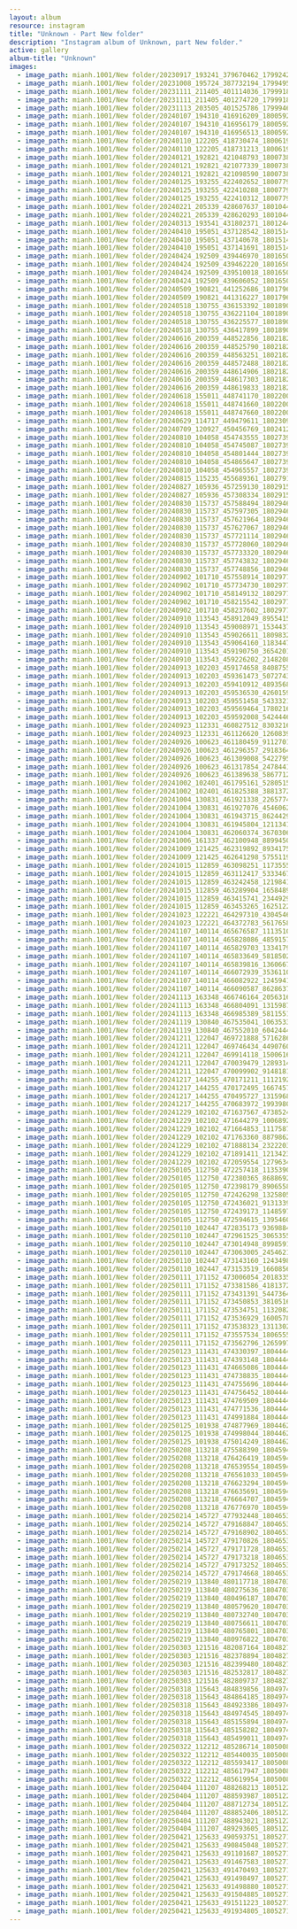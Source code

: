 ```yaml
---
layout: album
resource: instagram
title: "Unknown - Part New folder"
description: "Instagram album of Unknown, part New folder."
active: gallery
album-title: "Unknown"
images:
  - image_path: mianh.1001/New folder/20230917_193241_379670462_17992423343214000_28079941155144246_n.jpg
  - image_path: mianh.1001/New folder/20231008_195724_387732194_17994952838214000_7050907774019031861_n.jpg
  - image_path: mianh.1001/New folder/20231111_211405_401114036_17999180075214000_2385400951374886187_n.jpg
  - image_path: mianh.1001/New folder/20231111_211405_401274720_17999180066214000_8094184203962385657_n.jpg
  - image_path: mianh.1001/New folder/20231113_203505_401525786_17999469611214000_195468040514348031_n.jpg
  - image_path: mianh.1001/New folder/20240107_194310_416916209_18005920364214000_4865527038397256605_n.jpg
  - image_path: mianh.1001/New folder/20240107_194310_416956179_18005920382214000_6312568853924943393_n.jpg
  - image_path: mianh.1001/New folder/20240107_194310_416956513_18005920373214000_7089930199497719858_n.jpg
  - image_path: mianh.1001/New folder/20240110_122205_418730474_18006196547214000_7806618647887843959_n.jpg
  - image_path: mianh.1001/New folder/20240110_122205_418731213_18006196556214000_5460214878088758854_n.jpg
  - image_path: mianh.1001/New folder/20240121_192821_421048793_18007388882214000_3643057261322253011_n.jpg
  - image_path: mianh.1001/New folder/20240121_192821_421077339_18007388873214000_8181878170321502750_n.jpg
  - image_path: mianh.1001/New folder/20240121_192821_421098590_18007388861214000_8487957777892005040_n.jpg
  - image_path: mianh.1001/New folder/20240125_193255_422402652_18007793141214000_5086083796878250606_n.jpg
  - image_path: mianh.1001/New folder/20240125_193255_422410288_18007793159214000_6198341270475042601_n.jpg
  - image_path: mianh.1001/New folder/20240125_193255_422410312_18007793150214000_2471487875541956766_n.jpg
  - image_path: mianh.1001/New folder/20240221_205339_428607637_18010448615214000_6508431753233481957_n.jpg
  - image_path: mianh.1001/New folder/20240221_205339_428620293_18010448624214000_2886849156672514690_n.jpg
  - image_path: mianh.1001/New folder/20240313_193541_431802371_18012440945214000_916787992502871451_n.jpg
  - image_path: mianh.1001/New folder/20240410_195051_437128542_18015147452214000_1303316077053773202_n.jpg
  - image_path: mianh.1001/New folder/20240410_195051_437140678_18015147443214000_8187325216337285051_n.jpg
  - image_path: mianh.1001/New folder/20240410_195051_437141691_18015147434214000_2374716187540067892_n.jpg
  - image_path: mianh.1001/New folder/20240424_192509_439446970_18016508048214000_7238972883032606478_n.jpg
  - image_path: mianh.1001/New folder/20240424_192509_439462220_18016508069214000_3039368431334600384_n.jpg
  - image_path: mianh.1001/New folder/20240424_192509_439510018_18016508060214000_5459282568680057910_n.jpg
  - image_path: mianh.1001/New folder/20240424_192509_439606052_18016508039214000_915335235762046839_n.jpg
  - image_path: mianh.1001/New folder/20240509_190821_441252686_18017964401214000_9111553808486533063_n.jpg
  - image_path: mianh.1001/New folder/20240509_190821_441316227_18017964410214000_829124237080259236_n.jpg
  - image_path: mianh.1001/New folder/20240518_130755_436153392_18018909842214000_1824812311012303609_n.jpg
  - image_path: mianh.1001/New folder/20240518_130755_436221104_18018909815214000_3331847894287846883_n.jpg
  - image_path: mianh.1001/New folder/20240518_130755_436225577_18018909833214000_9191602095651197136_n.jpg
  - image_path: mianh.1001/New folder/20240518_130755_436417899_18018909824214000_651894987258247495_n.jpg
  - image_path: mianh.1001/New folder/20240616_200359_448522856_18021820415214000_6242485433285006335_n.jpg
  - image_path: mianh.1001/New folder/20240616_200359_448525790_18021820388214000_7647744870010936227_n.jpg
  - image_path: mianh.1001/New folder/20240616_200359_448563251_18021820355214000_7129932216121700284_n.jpg
  - image_path: mianh.1001/New folder/20240616_200359_448572488_18021820364214000_1007437672911443389_n.jpg
  - image_path: mianh.1001/New folder/20240616_200359_448614906_18021820397214000_3410515384418116793_n.jpg
  - image_path: mianh.1001/New folder/20240616_200359_448617303_18021820376214000_2965234433297867037_n.jpg
  - image_path: mianh.1001/New folder/20240616_200359_448619833_18021820406214000_8341395547350297940_n.jpg
  - image_path: mianh.1001/New folder/20240618_155011_448741170_18022005749214000_7500198491859483922_n.jpg
  - image_path: mianh.1001/New folder/20240618_155011_448741660_18022005767214000_3293848056488395877_n.jpg
  - image_path: mianh.1001/New folder/20240618_155011_448747660_18022005758214000_3913093853211871824_n.jpg
  - image_path: mianh.1001/New folder/20240629_114717_449479611_18023095724214000_1895871315468822518_n.jpg
  - image_path: mianh.1001/New folder/20240709_120927_450456769_18024127988214000_5255188841680743917_n.jpg
  - image_path: mianh.1001/New folder/20240810_104058_454743555_18027397334214000_6659152341871136886_n.jpg
  - image_path: mianh.1001/New folder/20240810_104058_454745087_18027397343214000_6148446127620427933_n.jpg
  - image_path: mianh.1001/New folder/20240810_104058_454801444_18027397319214000_4021476939547322148_n.jpg
  - image_path: mianh.1001/New folder/20240810_104058_454865647_18027397301214000_683967621191985264_n.jpg
  - image_path: mianh.1001/New folder/20240810_104058_454965557_18027397310214000_6714473695697238952_n.jpg
  - image_path: mianh.1001/New folder/20240815_115235_455689361_18027916541214000_2284109923217549235_n.jpg
  - image_path: mianh.1001/New folder/20240827_105936_457259130_18029155490214000_2400990237765065471_n.jpg
  - image_path: mianh.1001/New folder/20240827_105936_457308334_18029155472214000_8990876160578076525_n.jpg
  - image_path: mianh.1001/New folder/20240830_115737_457588494_18029462117214000_7172607435377198612_n.jpg
  - image_path: mianh.1001/New folder/20240830_115737_457597305_18029462171214000_5163968558832746429_n.jpg
  - image_path: mianh.1001/New folder/20240830_115737_457621964_18029462144214000_4231003592943966503_n.jpg
  - image_path: mianh.1001/New folder/20240830_115737_457627067_18029462153214000_7445974513358503826_n.jpg
  - image_path: mianh.1001/New folder/20240830_115737_457721114_18029462090214000_3941073943561727120_n.jpg
  - image_path: mianh.1001/New folder/20240830_115737_457728060_18029462126214000_2129154382281500906_n.jpg
  - image_path: mianh.1001/New folder/20240830_115737_457733320_18029462099214000_7511311495106153543_n.jpg
  - image_path: mianh.1001/New folder/20240830_115737_457743832_18029462135214000_6477900426024214077_n.jpg
  - image_path: mianh.1001/New folder/20240830_115737_457748856_18029462162214000_8027447072325614901_n.jpg
  - image_path: mianh.1001/New folder/20240902_101710_457558914_18029777822214000_5820415948154828528_n.jpg
  - image_path: mianh.1001/New folder/20240902_101710_457734730_18029777786214000_431165101233538588_n.jpg
  - image_path: mianh.1001/New folder/20240902_101710_458149132_18029777795214000_7314273111968454616_n.jpg
  - image_path: mianh.1001/New folder/20240902_101710_458215542_18029777804214000_206770667361597943_n.jpg
  - image_path: mianh.1001/New folder/20240902_101710_458237602_18029777813214000_1968746105760356860_n.jpg
  - image_path: mianh.1001/New folder/20240910_113543_458912049_895541592623602_4535668605591098561_n.jpg
  - image_path: mianh.1001/New folder/20240910_113543_459008971_1534437167278748_8329603583907115388_n.jpg
  - image_path: mianh.1001/New folder/20240910_113543_459026611_1809832693089708_2269940601560742248_n.jpg
  - image_path: mianh.1001/New folder/20240910_113543_459064160_1183447166294309_2287031425200558883_n.jpg
  - image_path: mianh.1001/New folder/20240910_113543_459190750_3654201421499582_4073357309733810362_n.jpg
  - image_path: mianh.1001/New folder/20240910_113543_459226202_2148208992246950_5326426033705873439_n.jpg
  - image_path: mianh.1001/New folder/20240913_102203_459174658_840875551577098_262438347368334883_n.jpg
  - image_path: mianh.1001/New folder/20240913_102203_459361473_507274308615898_5958140351051327250_n.jpg
  - image_path: mianh.1001/New folder/20240913_102203_459410912_489356897193491_1346548975276548645_n.jpg
  - image_path: mianh.1001/New folder/20240913_102203_459536530_426015903827702_8610717751949975336_n.jpg
  - image_path: mianh.1001/New folder/20240913_102203_459551458_543332168350783_8101161922682763030_n.jpg
  - image_path: mianh.1001/New folder/20240913_102203_459569464_1780216652384761_8156470029815857281_n.jpg
  - image_path: mianh.1001/New folder/20240913_102203_459592008_542444625109648_1966273687011735296_n.jpg
  - image_path: mianh.1001/New folder/20240923_112331_460827512_830321648964468_4826685461143078438_n.jpg
  - image_path: mianh.1001/New folder/20240923_112331_461126620_1260839428602493_2216195204975318128_n.jpg
  - image_path: mianh.1001/New folder/20240926_100623_461180459_911270194384401_4221445906565469318_n.jpg
  - image_path: mianh.1001/New folder/20240926_100623_461296357_2918364211648633_3723613572960532119_n.jpg
  - image_path: mianh.1001/New folder/20240926_100623_461309008_542279538259781_8712005477050778071_n.jpg
  - image_path: mianh.1001/New folder/20240926_100623_461317854_2478441429027855_357082891115339092_n.jpg
  - image_path: mianh.1001/New folder/20240926_100623_461389638_586771264294628_2209037150355083637_n.jpg
  - image_path: mianh.1001/New folder/20241002_102401_461795161_528051533319092_7578468302779431259_n.jpg
  - image_path: mianh.1001/New folder/20241002_102401_461825388_3881372682139019_3102142105709893496_n.jpg
  - image_path: mianh.1001/New folder/20241004_130831_461921338_2265774413793260_5022849943905288066_n.jpg
  - image_path: mianh.1001/New folder/20241004_130831_461927076_454606247584953_3626045729848339217_n.jpg
  - image_path: mianh.1001/New folder/20241004_130831_461943715_862442906025704_3721979881299822056_n.jpg
  - image_path: mianh.1001/New folder/20241004_130831_461945804_1211341320123602_5281982553929261588_n.jpg
  - image_path: mianh.1001/New folder/20241004_130831_462060374_3670306613230570_1012100779387088332_n.jpg
  - image_path: mianh.1001/New folder/20241006_161337_462100948_889945015997198_680343029019421694_n.jpg
  - image_path: mianh.1001/New folder/20241009_121425_462319892_893417542324829_7936749845243702163_n.jpg
  - image_path: mianh.1001/New folder/20241009_121425_462641298_575511904815980_156888471181857221_n.jpg
  - image_path: mianh.1001/New folder/20241015_112859_463098251_1173555490406256_4142171942650415373_n.jpg
  - image_path: mianh.1001/New folder/20241015_112859_463112417_533346756112569_1552405529354840270_n.jpg
  - image_path: mianh.1001/New folder/20241015_112859_463242458_1219841412676566_3873764387592646883_n.jpg
  - image_path: mianh.1001/New folder/20241015_112859_463289904_1658489468054740_6295061666367741262_n.jpg
  - image_path: mianh.1001/New folder/20241015_112859_463415741_2344929212524789_4940392290619931993_n.jpg
  - image_path: mianh.1001/New folder/20241015_112859_463453265_1625122214772155_7007214447181226673_n.jpg
  - image_path: mianh.1001/New folder/20241023_122221_464297310_430454693094093_2572898444744648133_n.jpg
  - image_path: mianh.1001/New folder/20241023_122221_464372783_561765859857259_5060909430753928685_n.jpg
  - image_path: mianh.1001/New folder/20241107_140114_465676587_1113510476835567_5201586204750484136_n.jpg
  - image_path: mianh.1001/New folder/20241107_140114_465828086_485915731159034_5186705241243549904_n.jpg
  - image_path: mianh.1001/New folder/20241107_140114_465829703_1334179227548332_7332461314184716977_n.jpg
  - image_path: mianh.1001/New folder/20241107_140114_465833649_581850227686279_8084696367823053779_n.jpg
  - image_path: mianh.1001/New folder/20241107_140114_465839816_1360667378319979_7692258442809532072_n.jpg
  - image_path: mianh.1001/New folder/20241107_140114_466072939_3536110340019584_3187402226262019901_n.jpg
  - image_path: mianh.1001/New folder/20241107_140114_466082922_1245941336545252_2776209373655084550_n.jpg
  - image_path: mianh.1001/New folder/20241107_140114_466090587_862863719357661_4219419661323178591_n.jpg
  - image_path: mianh.1001/New folder/20241113_163348_466746164_2056316148158977_4305251632397323085_n.jpg
  - image_path: mianh.1001/New folder/20241113_163348_466804091_1315987066493951_4519467909728448704_n.jpg
  - image_path: mianh.1001/New folder/20241113_163348_466985389_581155194477685_1092633228690801588_n.jpg
  - image_path: mianh.1001/New folder/20241119_130840_467535041_1063533775249933_824099804360549036_n.jpg
  - image_path: mianh.1001/New folder/20241119_130840_467552010_604244488842734_6858445489520003246_n.jpg
  - image_path: mianh.1001/New folder/20241211_122047_469721888_571628632143457_2847396822289410857_n.jpg
  - image_path: mianh.1001/New folder/20241211_122047_469746434_449076064906680_5109287970278049692_n.jpg
  - image_path: mianh.1001/New folder/20241211_122047_469914118_1500616553977949_3432551548775074249_n.jpg
  - image_path: mianh.1001/New folder/20241211_122047_470039479_1289314538928318_6358717799641482468_n.jpg
  - image_path: mianh.1001/New folder/20241211_122047_470099902_914818100831402_4739057632396575386_n.jpg
  - image_path: mianh.1001/New folder/20241217_144255_470171211_1112192286983549_6702110089701375250_n.jpg
  - image_path: mianh.1001/New folder/20241217_144255_470172495_1667457997445873_7922008966043599386_n.jpg
  - image_path: mianh.1001/New folder/20241217_144255_470495727_1315968716428698_7279364381804494377_n.jpg
  - image_path: mianh.1001/New folder/20241217_144255_470683972_1993980194346907_4248772017458669018_n.jpg
  - image_path: mianh.1001/New folder/20241229_102102_471637567_473852495744097_1000117157275251236_n.jpg
  - image_path: mianh.1001/New folder/20241229_102102_471644279_1006892634800831_4166174710773836440_n.jpg
  - image_path: mianh.1001/New folder/20241229_102102_471664853_1117587429767364_1603631870194146777_n.jpg
  - image_path: mianh.1001/New folder/20241229_102102_471763360_8879862252135170_6560867819749869769_n.jpg
  - image_path: mianh.1001/New folder/20241229_102102_471888134_2322203988142167_9068887211326413831_n.jpg
  - image_path: mianh.1001/New folder/20241229_102102_471891411_1213423750146282_2689827928111985283_n.jpg
  - image_path: mianh.1001/New folder/20241229_102102_472059554_1279634803069706_3729724169871168984_n.jpg
  - image_path: mianh.1001/New folder/20250105_112750_472257418_1135390754966092_8543194785165835184_n.jpg
  - image_path: mianh.1001/New folder/20250105_112750_472380365_8688692877907669_1078285680887823810_n.jpg
  - image_path: mianh.1001/New folder/20250105_112750_472398179_8906558259431972_404143037061737536_n.jpg
  - image_path: mianh.1001/New folder/20250105_112750_472426298_1325805098551052_9007996430726587969_n.jpg
  - image_path: mianh.1001/New folder/20250105_112750_472436021_913133994273577_8379876860615640999_n.jpg
  - image_path: mianh.1001/New folder/20250105_112750_472439173_1148597499960675_6191444787767860188_n.jpg
  - image_path: mianh.1001/New folder/20250105_112750_472594615_1395460744753861_7891589703581055994_n.jpg
  - image_path: mianh.1001/New folder/20250110_102447_472835173_9369884973023074_8424391789825773596_n.jpg
  - image_path: mianh.1001/New folder/20250110_102447_472961525_3065355403622415_5881938564206739007_n.jpg
  - image_path: mianh.1001/New folder/20250110_102447_473014948_8998591183551766_7015368083750577918_n.jpg
  - image_path: mianh.1001/New folder/20250110_102447_473063005_2454621968212214_7066715778041984201_n.jpg
  - image_path: mianh.1001/New folder/20250110_102447_473143160_1243498083392878_7077706645306152989_n.jpg
  - image_path: mianh.1001/New folder/20250110_102447_473153519_1660856864812233_2363572165003048140_n.jpg
  - image_path: mianh.1001/New folder/20250111_171152_473006054_2018335365339761_5621668010733985376_n.jpg
  - image_path: mianh.1001/New folder/20250111_171152_473381586_418137291295175_3086493283504975211_n.jpg
  - image_path: mianh.1001/New folder/20250111_171152_473431391_544736468574037_8736664125526214333_n.jpg
  - image_path: mianh.1001/New folder/20250111_171152_473450853_3810516932547161_8927036878695425150_n.jpg
  - image_path: mianh.1001/New folder/20250111_171152_473534751_1132082868055529_6634132578709989672_n.jpg
  - image_path: mianh.1001/New folder/20250111_171152_473536929_1600578167246283_6500318742312712241_n.jpg
  - image_path: mianh.1001/New folder/20250111_171152_473538323_1311302786667686_5286167196297986149_n.jpg
  - image_path: mianh.1001/New folder/20250111_171152_473557534_1806555383510871_7560166127363087056_n.jpg
  - image_path: mianh.1001/New folder/20250111_171152_473562796_1265997751342086_4059891510976476520_n.jpg
  - image_path: mianh.1001/New folder/20250123_111431_474330397_18044444180214000_1089458813816950202_n.jpg
  - image_path: mianh.1001/New folder/20250123_111431_474393148_18044444123214000_4308581176362934872_n.jpg
  - image_path: mianh.1001/New folder/20250123_111431_474665086_18044444198214000_5290310592220721614_n.jpg
  - image_path: mianh.1001/New folder/20250123_111431_474738835_18044444153214000_7333275429778306343_n.jpg
  - image_path: mianh.1001/New folder/20250123_111431_474755696_18044444171214000_5744366809517031143_n.jpg
  - image_path: mianh.1001/New folder/20250123_111431_474756452_18044444135214000_8578779829891590379_n.jpg
  - image_path: mianh.1001/New folder/20250123_111431_474769509_18044444144214000_1211257286088007871_n.jpg
  - image_path: mianh.1001/New folder/20250123_111431_474771536_18044444162214000_3186862523361002625_n.jpg
  - image_path: mianh.1001/New folder/20250123_111431_474991884_18044444189214000_5074936063202535947_n.jpg
  - image_path: mianh.1001/New folder/20250125_101938_474877969_18044628902214000_8565863820955558899_n.jpg
  - image_path: mianh.1001/New folder/20250125_101938_474998044_18044628884214000_2131933414099550313_n.jpg
  - image_path: mianh.1001/New folder/20250125_101938_475014249_18044628893214000_563026122166865166_n.jpg
  - image_path: mianh.1001/New folder/20250208_113218_475588390_18045944270214000_8950190464367525933_n.jpg
  - image_path: mianh.1001/New folder/20250208_113218_476426419_18045944324214000_5261055668589384723_n.jpg
  - image_path: mianh.1001/New folder/20250208_113218_476539554_18045944288214000_7850598371358870993_n.jpg
  - image_path: mianh.1001/New folder/20250208_113218_476561033_18045944297214000_4944975048764473416_n.jpg
  - image_path: mianh.1001/New folder/20250208_113218_476623294_18045944279214000_1884063931930563151_n.jpg
  - image_path: mianh.1001/New folder/20250208_113218_476635691_18045944258214000_3055971145302512501_n.jpg
  - image_path: mianh.1001/New folder/20250208_113218_476664707_18045944315214000_439894697173237091_n.jpg
  - image_path: mianh.1001/New folder/20250208_113218_476776970_18045944306214000_3963531683534191008_n.jpg
  - image_path: mianh.1001/New folder/20250214_145727_477932448_18046538900214000_6577982235472129477_n.jpg
  - image_path: mianh.1001/New folder/20250214_145727_479168847_18046538909214000_2888890383001429876_n.jpg
  - image_path: mianh.1001/New folder/20250214_145727_479168902_18046538870214000_6133574536364982646_n.jpg
  - image_path: mianh.1001/New folder/20250214_145727_479170826_18046538882214000_4410951644981809286_n.jpg
  - image_path: mianh.1001/New folder/20250214_145727_479171728_18046538927214000_7495604800352433390_n.jpg
  - image_path: mianh.1001/New folder/20250214_145727_479173218_18046538939214000_9206451235540100120_n.jpg
  - image_path: mianh.1001/New folder/20250214_145727_479173252_18046538918214000_1305111851121603623_n.jpg
  - image_path: mianh.1001/New folder/20250214_145727_479174668_18046538891214000_5435256404511071465_n.jpg
  - image_path: mianh.1001/New folder/20250219_113840_480117718_18047036921214000_8993271269381172351_n.jpg
  - image_path: mianh.1001/New folder/20250219_113840_480275636_18047036957214000_6753902429409488517_n.jpg
  - image_path: mianh.1001/New folder/20250219_113840_480496187_18047036786214000_8668451527688512509_n.jpg
  - image_path: mianh.1001/New folder/20250219_113840_480579620_18047036930214000_5270931596924631685_n.jpg
  - image_path: mianh.1001/New folder/20250219_113840_480732740_18047036771214000_2041585424941123277_n.jpg
  - image_path: mianh.1001/New folder/20250219_113840_480756611_18047036948214000_6320070882254226188_n.jpg
  - image_path: mianh.1001/New folder/20250219_113840_480765801_18047036912214000_7176089938994554542_n.jpg
  - image_path: mianh.1001/New folder/20250219_113840_480976822_18047036939214000_2571134202764503333_n.jpg
  - image_path: mianh.1001/New folder/20250303_121516_482087164_18048271127214000_1264530497222723615_n.jpg
  - image_path: mianh.1001/New folder/20250303_121516_482378894_18048271154214000_3428519103338490494_n.jpg
  - image_path: mianh.1001/New folder/20250303_121516_482399480_18048271136214000_6964205609626996833_n.jpg
  - image_path: mianh.1001/New folder/20250303_121516_482532817_18048271145214000_5045222994857491678_n.jpg
  - image_path: mianh.1001/New folder/20250303_121516_482809737_18048271163214000_5388391849080370316_n.jpg
  - image_path: mianh.1001/New folder/20250318_115643_484839856_18049744271214000_5273161145884497515_n.jpg
  - image_path: mianh.1001/New folder/20250318_115643_484864185_18049744226214000_7207424456888849458_n.jpg
  - image_path: mianh.1001/New folder/20250318_115643_484923386_18049744235214000_9162396792181731280_n.jpg
  - image_path: mianh.1001/New folder/20250318_115643_484974545_18049744214214000_681762852208382609_n.jpg
  - image_path: mianh.1001/New folder/20250318_115643_485155894_18049744244214000_5300856091011644454_n.jpg
  - image_path: mianh.1001/New folder/20250318_115643_485158282_18049744262214000_3372440953052455923_n.jpg
  - image_path: mianh.1001/New folder/20250318_115643_485499011_18049744253214000_7632290377423474935_n.jpg
  - image_path: mianh.1001/New folder/20250322_112212_485286714_18050089427214000_7354472609340549670_n.jpg
  - image_path: mianh.1001/New folder/20250322_112212_485440035_18050089415214000_6911320238171938740_n.jpg
  - image_path: mianh.1001/New folder/20250322_112212_485593417_18050089454214000_8568205585747979051_n.jpg
  - image_path: mianh.1001/New folder/20250322_112212_485617947_18050089436214000_7272600458858277710_n.jpg
  - image_path: mianh.1001/New folder/20250322_112212_485619954_18050089445214000_3021848219650738858_n.jpg
  - image_path: mianh.1001/New folder/20250404_111207_488268213_18051229280214000_79878887794007365_n.jpg
  - image_path: mianh.1001/New folder/20250404_111207_488593987_18051229289214000_4420554355406721252_n.jpg
  - image_path: mianh.1001/New folder/20250404_111207_488712734_18051229247214000_4722030248202038427_n.jpg
  - image_path: mianh.1001/New folder/20250404_111207_488852406_18051229256214000_4093592485891391027_n.jpg
  - image_path: mianh.1001/New folder/20250404_111207_488943021_18051229271214000_3122070806178125093_n.jpg
  - image_path: mianh.1001/New folder/20250404_111207_489293605_18051229298214000_1375600391683191513_n.jpg
  - image_path: mianh.1001/New folder/20250421_125633_490593751_18052718717214000_7121968783317339054_n.jpg
  - image_path: mianh.1001/New folder/20250421_125633_490845048_18052718759214000_7543582682883479810_n.jpg
  - image_path: mianh.1001/New folder/20250421_125633_491101687_18052718795214000_675935836787284198_n.jpg
  - image_path: mianh.1001/New folder/20250421_125633_491467583_18052718726214000_4969862752437186693_n.jpg
  - image_path: mianh.1001/New folder/20250421_125633_491470493_18052718777214000_495383224335303377_n.jpg
  - image_path: mianh.1001/New folder/20250421_125633_491498497_18052718768214000_3834627089609279522_n.jpg
  - image_path: mianh.1001/New folder/20250421_125633_491498880_18052718750214000_4133948546912771891_n.jpg
  - image_path: mianh.1001/New folder/20250421_125633_491504885_18052718738214000_2943477412913096256_n.jpg
  - image_path: mianh.1001/New folder/20250421_125633_491511223_18052718786214000_6706090870355619056_n.jpg
  - image_path: mianh.1001/New folder/20250421_125633_491934805_18052718708214000_6221100809797919485_n.jpg
---
```

